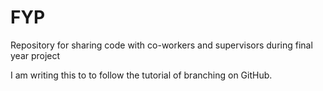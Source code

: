 # FYP
Repository for sharing code with co-workers and supervisors during final year project

I am writing this to to follow the tutorial of branching on GitHub.
